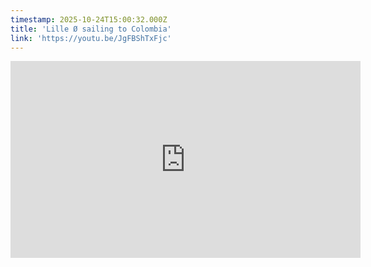 ```yaml
---
timestamp: 2025-10-24T15:00:32.000Z
title: 'Lille Ø sailing to Colombia'
link: 'https://youtu.be/JgFBShTxFjc'
---
```

<iframe width="560" height="315" src="https://www.youtube.com/embed/JgFBShTxFjc?si=NUk0fHRllQwWueAd" title="YouTube video player" frameborder="0" allow="accelerometer; autoplay; clipboard-write; encrypted-media; gyroscope; picture-in-picture; web-share" referrerpolicy="strict-origin-when-cross-origin" allowfullscreen></iframe>
